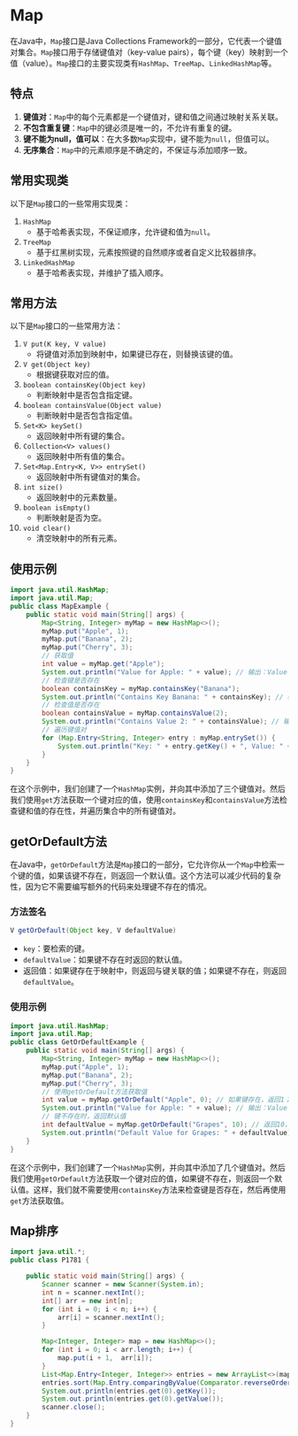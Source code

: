 # Map

在Java中，`Map`接口是Java Collections Framework的一部分，它代表一个键值对集合。`Map`接口用于存储键值对（key-value pairs），每个键（key）映射到一个值（value）。`Map`接口的主要实现类有`HashMap`、`TreeMap`、`LinkedHashMap`等。

## 特点

1. **键值对**：`Map`中的每个元素都是一个键值对，键和值之间通过映射关系关联。
2. **不包含重复键**：`Map`中的键必须是唯一的，不允许有重复的键。
3. **键不能为null，值可以**：在大多数`Map`实现中，键不能为`null`，但值可以。
4. **无序集合**：`Map`中的元素顺序是不确定的，不保证与添加顺序一致。
## 常用实现类

以下是`Map`接口的一些常用实现类：
1. `HashMap`
   - 基于哈希表实现，不保证顺序，允许键和值为`null`。
2. `TreeMap`
   - 基于红黑树实现，元素按照键的自然顺序或者自定义比较器排序。
3. `LinkedHashMap`
   - 基于哈希表实现，并维护了插入顺序。
## 常用方法

以下是`Map`接口的一些常用方法：
1. `V put(K key, V value)`
   - 将键值对添加到映射中，如果键已存在，则替换该键的值。
2. `V get(Object key)`
   - 根据键获取对应的值。
3. `boolean containsKey(Object key)`
   - 判断映射中是否包含指定键。
4. `boolean containsValue(Object value)`
   - 判断映射中是否包含指定值。
5. `Set<K> keySet()`
   - 返回映射中所有键的集合。
6. `Collection<V> values()`
   - 返回映射中所有值的集合。
7. `Set<Map.Entry<K, V>> entrySet()`
   - 返回映射中所有键值对的集合。
8. `int size()`
   - 返回映射中的元素数量。
9. `boolean isEmpty()`
   - 判断映射是否为空。
10. `void clear()`
    - 清空映射中的所有元素。
## 使用示例

```java
import java.util.HashMap;
import java.util.Map;
public class MapExample {
    public static void main(String[] args) {
        Map<String, Integer> myMap = new HashMap<>();
        myMap.put("Apple", 1);
        myMap.put("Banana", 2);
        myMap.put("Cherry", 3);
        // 获取值
        int value = myMap.get("Apple");
        System.out.println("Value for Apple: " + value); // 输出：Value for Apple: 1
        // 检查键是否存在
        boolean containsKey = myMap.containsKey("Banana");
        System.out.println("Contains Key Banana: " + containsKey); // 输出：Contains Key Banana: true
        // 检查值是否存在
        boolean containsValue = myMap.containsValue(2);
        System.out.println("Contains Value 2: " + containsValue); // 输出：Contains Value 2: true
        // 遍历键值对
        for (Map.Entry<String, Integer> entry : myMap.entrySet()) {
            System.out.println("Key: " + entry.getKey() + ", Value: " + entry.getValue());
        }
    }
}
```
在这个示例中，我们创建了一个`HashMap`实例，并向其中添加了三个键值对。然后我们使用`get`方法获取一个键对应的值，使用`containsKey`和`containsValue`方法检查键和值的存在性，并遍历集合中的所有键值对。

## getOrDefault方法

在Java中，`getOrDefault`方法是`Map`接口的一部分，它允许你从一个`Map`中检索一个键的值，如果该键不存在，则返回一个默认值。这个方法可以减少代码的复杂性，因为它不需要编写额外的代码来处理键不存在的情况。

### 方法签名
```java
V getOrDefault(Object key, V defaultValue)
```
- `key`：要检索的键。
- `defaultValue`：如果键不存在时返回的默认值。
- 返回值：如果键存在于映射中，则返回与键关联的值；如果键不存在，则返回`defaultValue`。
### 使用示例
```java
import java.util.HashMap;
import java.util.Map;
public class GetOrDefaultExample {
    public static void main(String[] args) {
        Map<String, Integer> myMap = new HashMap<>();
        myMap.put("Apple", 1);
        myMap.put("Banana", 2);
        myMap.put("Cherry", 3);
        // 使用getOrDefault方法获取值
        int value = myMap.getOrDefault("Apple", 0); // 如果键存在，返回1；如果不存在，返回0
        System.out.println("Value for Apple: " + value); // 输出：Value for Apple: 1
        // 键不存在时，返回默认值
        int defaultValue = myMap.getOrDefault("Grapes", 10); // 返回10，因为"Grapes"键不存在
        System.out.println("Default Value for Grapes: " + defaultValue); // 输出：Default Value for Grapes: 10
    }
}
```
在这个示例中，我们创建了一个`HashMap`实例，并向其中添加了几个键值对。然后我们使用`getOrDefault`方法获取一个键对应的值，如果键不存在，则返回一个默认值。这样，我们就不需要使用`containsKey`方法来检查键是否存在，然后再使用`get`方法获取值。

## Map排序

```java
import java.util.*;
public class P1781 {

    public static void main(String[] args) {
        Scanner scanner = new Scanner(System.in);
        int n = scanner.nextInt();
        int[] arr = new int[n];
        for (int i = 0; i < n; i++) {
            arr[i] = scanner.nextInt();
        }

        Map<Integer, Integer> map = new HashMap<>();
        for (int i = 0; i < arr.length; i++) {
            map.put(i + 1,  arr[i]);
        }
        List<Map.Entry<Integer, Integer>> entries = new ArrayList<>(map.entrySet());
        entries.sort(Map.Entry.comparingByValue(Comparator.reverseOrder()));
        System.out.println(entries.get(0).getKey());
        System.out.println(entries.get(0).getValue());
        scanner.close();
    }
}
```

